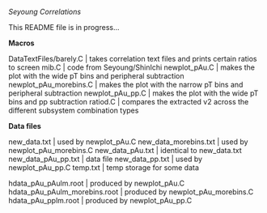 *Seyoung Correlations*

This README file is in progress...

**Macros**

DataTextFiles/barely.C | takes correlation text files and prints certain ratios to screen
mib.C | code from Seyoung/ShinIchi
newplot_pAu.C | makes the plot with the wide pT bins and peripheral subtraction
newplot_pAu_morebins.C | makes the plot with the narrow pT bins and peripheral subtraction
newplot_pAu_pp.C | makes the plot with the wide pT bins and pp subtraction
ratiod.C | compares the extracted v2 across the different subsystem combination types

**Data files**

new_data.txt | used by newplot_pAu.C
new_data_morebins.txt | used by newplot_pAu_morebins.C
new_data_pAu.txt | identical to new_data.txt
new_data_pAu_pp.txt | data file
new_data_pp.txt | used by newplot_pAu_pp.C
temp.txt | temp storage for some data

hdata_pAu_pAulm.root | produced by newplot_pAu.C
hdata_pAu_pAulm_morebins.root | produced by newplot_pAu_morebins.C
hdata_pAu_pplm.root | produced by newplot_pAu_pp.C

